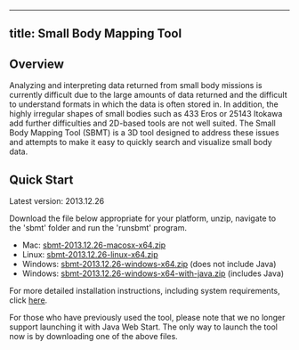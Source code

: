  ---
title: Small Body Mapping Tool
---

## Overview

Analyzing and interpreting data returned from small body missions is
currently difficult due to the large amounts of data returned and the
difficult to understand formats in which the data is often stored
in. In addition, the highly irregular shapes of small bodies such as
433 Eros or 25143 Itokawa add further difficulties and 2D-based tools
are not well suited. The Small Body Mapping Tool (SBMT) is a 3D tool
designed to address these issues and attempts to make it easy to
quickly search and visualize small body data.

## Quick Start

Latest version: 2013.12.26

Download the file below appropriate for your platform, unzip, navigate
to the 'sbmt' folder and run the 'runsbmt' program.

   -  Mac: [sbmt-2013.12.26-macosx-x64.zip](releases/sbmt-2013.12.26-macosx-x64.zip)
   -  Linux: [sbmt-2013.12.26-linux-x64.zip](releases/sbmt-2013.12.26-linux-x64.zip)
   -  Windows: [sbmt-2013.12.26-windows-x64.zip](releases/sbmt-2013.12.26-windows-x64.zip) (does not include Java)
   -  Windows: [sbmt-2013.12.26-windows-x64-with-java.zip](releases/sbmt-2013.12.26-windows-x64-with-java.zip) (includes Java)

For more detailed installation instructions, including system requirements, click [here](installation.html).

For those who have previously used the tool, please note that we no
longer support launching it with Java Web Start. The only way to launch
the tool now is by downloading one of the above files.
